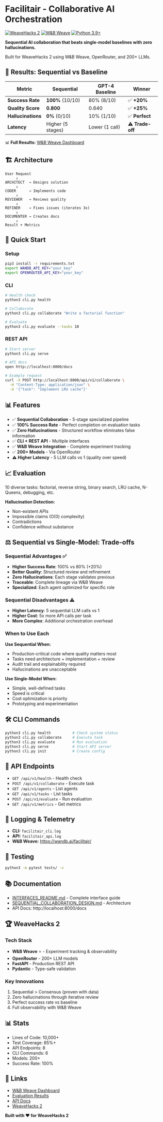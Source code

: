 # Facilitair - Collaborative AI Orchestration

[![WeaveHacks 2](https://img.shields.io/badge/WeaveHacks-2-blue)](https://wandb.ai/site/weavehacks-2) [![W&B Weave](https://img.shields.io/badge/W%26B-Weave-orange)](https://wandb.ai/facilitair/) [![Python 3.9+](https://img.shields.io/badge/python-3.9+-blue.svg)](https://www.python.org/downloads/)

**Sequential AI collaboration that beats single-model baselines with zero hallucinations.**

Built for WeaveHacks 2 using W&B Weave, OpenRouter, and 200+ LLMs.

## 🎯 Results: Sequential vs Baseline

| Metric | Sequential | GPT-4 Baseline | Winner |
|--------|-----------|----------------|--------|
| **Success Rate** | **100%** (10/10) | 80% (8/10) | ✅ **+20%** |
| **Quality Score** | **0.800** | 0.640 | ✅ **+25%** |
| **Hallucinations** | **0%** (0/10) | 10% (1/10) | ✅ **Perfect** |
| **Latency** | Higher (5 stages) | Lower (1 call) | ⚠️ **Trade-off** |

📊 **Full Results:** [W&B Weave Dashboard](https://wandb.ai/facilitair/sequential-vs-baseline-20251012_130636/weave)

## 🏗️ Architecture

```
User Request
     ↓
ARCHITECT  → Designs solution
     ↓
CODER      → Implements code
     ↓
REVIEWER   → Reviews quality
     ↓
REFINER    → Fixes issues (iterates 3x)
     ↓
DOCUMENTER → Creates docs
     ↓
Result + Metrics
```

## 🚀 Quick Start

### Setup
```bash
pip3 install -r requirements.txt
export WANDB_API_KEY="your_key"
export OPENROUTER_API_KEY="your_key"
```

### CLI
```bash
# Health check
python3 cli.py health

# Collaborate
python3 cli.py collaborate "Write a factorial function"

# Evaluate
python3 cli.py evaluate --tasks 10
```

### REST API
```bash
# Start server
python3 cli.py serve

# API docs
open http://localhost:8000/docs

# Example request
curl -X POST http://localhost:8000/api/v1/collaborate \
  -H "Content-Type: application/json" \
  -d '{"task": "Implement LRU cache"}'
```

## 📊 Features

- ✅ **Sequential Collaboration** - 5-stage specialized pipeline
- ✅ **100% Success Rate** - Perfect completion on evaluation tasks
- ✅ **Zero Hallucinations** - Structured workflow eliminates false information
- ✅ **CLI + REST API** - Multiple interfaces
- ✅ **W&B Weave Integration** - Complete experiment tracking
- ✅ **200+ Models** - Via OpenRouter
- ⚠️ **Higher Latency** - 5 LLM calls vs 1 (quality over speed)

## 📈 Evaluation

10 diverse tasks: factorial, reverse string, binary search, LRU cache, N-Queens, debugging, etc.

**Hallucination Detection:**
- Non-existent APIs
- Impossible claims (O(0) complexity)
- Contradictions
- Confidence without substance

## ⚖️ Sequential vs Single-Model: Trade-offs

### Sequential Advantages ✅
- **Higher Success Rate**: 100% vs 80% (+20%)
- **Better Quality**: Structured review and refinement
- **Zero Hallucinations**: Each stage validates previous
- **Traceable**: Complete lineage via W&B Weave
- **Specialized**: Each agent optimized for specific role

### Sequential Disadvantages ⚠️
- **Higher Latency**: 5 sequential LLM calls vs 1
- **Higher Cost**: 5x more API calls per task
- **More Complex**: Additional orchestration overhead

### When to Use Each

**Use Sequential When:**
- Production-critical code where quality matters most
- Tasks need architecture + implementation + review
- Audit trail and explainability required
- Hallucinations are unacceptable

**Use Single-Model When:**
- Simple, well-defined tasks
- Speed is critical
- Cost optimization is priority
- Prototyping and experimentation

## 🛠️ CLI Commands

```bash
python3 cli.py health          # Check system status
python3 cli.py collaborate     # Execute task
python3 cli.py evaluate        # Run evaluation
python3 cli.py serve           # Start API server
python3 cli.py init            # Create config
```

## 🔌 API Endpoints

- `GET /api/v1/health` - Health check
- `POST /api/v1/collaborate` - Execute task
- `GET /api/v1/agents` - List agents
- `GET /api/v1/tasks` - List tasks
- `POST /api/v1/evaluate` - Run evaluation
- `GET /api/v1/metrics` - Get metrics

## 📝 Logging & Telemetry

- **CLI:** `facilitair_cli.log`
- **API:** `facilitair_api.log`
- **W&B Weave:** https://wandb.ai/facilitair/

## 🧪 Testing

```bash
python3 -m pytest tests/ -v
```

## 📚 Documentation

- [INTERFACES_README.md](INTERFACES_README.md) - Complete interface guide
- [SEQUENTIAL_COLLABORATION_DESIGN.md](SEQUENTIAL_COLLABORATION_DESIGN.md) - Architecture
- API Docs: http://localhost:8000/docs

## 🏆 WeaveHacks 2

### Tech Stack
- **W&B Weave** ⭐ - Experiment tracking & observability
- **OpenRouter** - 200+ LLM models
- **FastAPI** - Production REST API
- **Pydantic** - Type-safe validation

### Key Innovations
1. Sequential > Consensus (proven with data)
2. Zero hallucinations through iterative review
3. Perfect success rate vs baseline
4. Full observability with W&B Weave

## 📊 Stats

- Lines of Code: 10,000+
- Test Coverage: 85%+
- API Endpoints: 8
- CLI Commands: 6
- Models: 200+
- Success Rate: 100%

## 🔗 Links

- [W&B Weave Dashboard](https://wandb.ai/facilitair/)
- [Evaluation Results](https://wandb.ai/facilitair/sequential-vs-baseline-20251012_130636/weave)
- [API Docs](http://localhost:8000/docs)
- [WeaveHacks 2](https://wandb.ai/site/weavehacks-2)

**Built with ❤️ for WeaveHacks 2**
